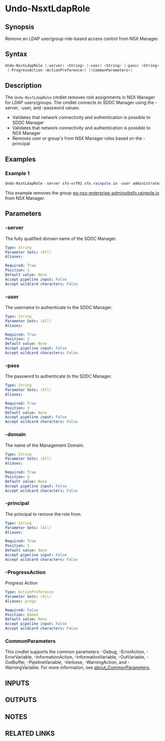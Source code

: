 # Undo-NsxtLdapRole

## Synopsis

Remove an LDAP user/group role-based access control from NSX Manager.

## Syntax

```powershell
Undo-NsxtLdapRole [-server] <String> [-user] <String> [-pass] <String> [-domain] <String> [-principal] <String>
 [-ProgressAction <ActionPreference>] [<CommonParameters>]
```

## Description

The `Undo-NsxtLdapRole` cmdlet removes role assignments in NSX Manager for LDAP users/groups.
The cmdlet connects
to SDDC Manager using the -server, -user, and -password values:

- Validates that network connectivity and authentication is possible to SDDC Manager
- Validates that network connectivity and authentication is possible to NSX Manager
- Removes user or group's from NSX Manager roles based on the -principal

## Examples

### Example 1

```powershell
Undo-NsxtLdapRole -server sfo-vcf01.sfo.rainpole.io -user administrator@vsphere.local -pass VMw@re1! -domain sfo-m01 -principal "gg-nsx-enterprise-admins@sfo.rainpole.io"
```

This example removes the group <gg-nsx-enterprise-admins@sfo.rainpole.io> from NSX Manager.

## Parameters

### -server

The fully qualified domain name of the SDDC Manager.

```yaml
Type: String
Parameter Sets: (All)
Aliases:

Required: True
Position: 1
Default value: None
Accept pipeline input: False
Accept wildcard characters: False
```

### -user

The username to authenticate to the SDDC Manager.

```yaml
Type: String
Parameter Sets: (All)
Aliases:

Required: True
Position: 2
Default value: None
Accept pipeline input: False
Accept wildcard characters: False
```

### -pass

The password to authenticate to the SDDC Manager.

```yaml
Type: String
Parameter Sets: (All)
Aliases:

Required: True
Position: 3
Default value: None
Accept pipeline input: False
Accept wildcard characters: False
```

### -domain

The name of the Management Domain.

```yaml
Type: String
Parameter Sets: (All)
Aliases:

Required: True
Position: 4
Default value: None
Accept pipeline input: False
Accept wildcard characters: False
```

### -principal

The principal to remove the role from.

```yaml
Type: String
Parameter Sets: (All)
Aliases:

Required: True
Position: 5
Default value: None
Accept pipeline input: False
Accept wildcard characters: False
```

### -ProgressAction

Progress Action

```yaml
Type: ActionPreference
Parameter Sets: (All)
Aliases: proga

Required: False
Position: Named
Default value: None
Accept pipeline input: False
Accept wildcard characters: False
```

### CommonParameters

This cmdlet supports the common parameters: -Debug, -ErrorAction, -ErrorVariable, -InformationAction, -InformationVariable, -OutVariable, -OutBuffer, -PipelineVariable, -Verbose, -WarningAction, and -WarningVariable. For more information, see [about_CommonParameters](http://go.microsoft.com/fwlink/?LinkID=113216).

## INPUTS

## OUTPUTS

## NOTES

## RELATED LINKS
